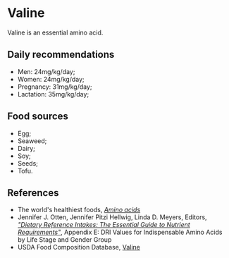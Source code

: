 # Valine
Valine is an essential amino acid.

## Daily recommendations
- Men: 24mg/kg/day;
- Women: 24mg/kg/day;
- Pregnancy: 31mg/kg/day;
- Lactation: 35mg/kg/day;

## Food sources
- Egg;
- Seaweed;
- Dairy;
- Soy;
- Seeds;
- Tofu.

## References
- The world's healthiest foods, [_Amino acids_](http://www.whfoods.com/genpage.php?tname=nutrient&dbid=129)
- Jennifer J. Otten, Jennifer Pitzi Hellwig, Linda D. Meyers, Editors, [_"Dietary Reference Intakes: The Essential Guide to Nutrient Requirements"_](https://www.amazon.com/Dietary-Reference-Intakes-Essential-Requirements/dp/0309157420), Appendix E: DRI Values for Indispensable Amino Acids by Life Stage and Gender Group
- USDA Food Composition Database, [Valine](https://ndb.nal.usda.gov/ndb/nutrients/report/nutrientsfrm?max=25&offset=0&totCount=0&nutrient1=510&nutrient2=&nutrient3=&subset=0&sort=c&measureby=g)